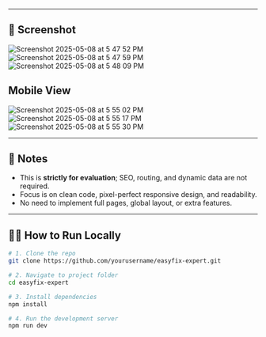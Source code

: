 
---

## 📸 Screenshot 
![Screenshot 2025-05-08 at 5 47 52 PM](https://github.com/user-attachments/assets/02383a91-8d34-4cdc-8959-995b749358e9)
![Screenshot 2025-05-08 at 5 47 59 PM](https://github.com/user-attachments/assets/c31f458e-bdb7-4411-af7b-7289bb831949)
![Screenshot 2025-05-08 at 5 48 09 PM](https://github.com/user-attachments/assets/e73ff9ba-5d90-49c8-a0b3-3fa496f6033f)

## Mobile View
![Screenshot 2025-05-08 at 5 55 02 PM](https://github.com/user-attachments/assets/809b1d75-1e65-49c8-9eb7-08aff45e581a)       ![Screenshot 2025-05-08 at 5 55 17 PM](https://github.com/user-attachments/assets/b272c4aa-009a-4f98-a3ae-f2314b31d95e) ![Screenshot 2025-05-08 at 5 55 30 PM](https://github.com/user-attachments/assets/5d1e7bd0-4dbe-4243-bb78-91cd2092a998)






---

## 📌 Notes

- This is **strictly for evaluation**; SEO, routing, and dynamic data are not required.
- Focus is on clean code, pixel-perfect responsive design, and readability.
- No need to implement full pages, global layout, or extra features.

---

## 👨‍💻 How to Run Locally

```bash
# 1. Clone the repo
git clone https://github.com/yourusername/easyfix-expert.git

# 2. Navigate to project folder
cd easyfix-expert

# 3. Install dependencies
npm install

# 4. Run the development server
npm run dev
